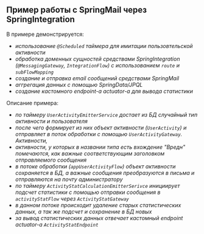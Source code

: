 ﻿## Пример работы с SpringMail через SpringIntegration

В примере демонстрируется:
* *использование `@Scheduled` таймера для имитации пользовтельской активности*   
* *обработка доменных сущностей средствами SpringIntegration (`@MessagingGateway`, `IntegrationFlow`) с использованием `route` и `subFlowMapping`*   
* *создание и отправка email сообщений средствами SpringMail*
* *аггрегация данных с помощью SpringData/JPQL*
* *создание кастомного endpoint-а actuator-а для вывода статистики*

Описание примера:
* *по таймеру `UserActivityEmitterService` достает из БД случайный тип активности и пользователя*   
* *после чего формирует из них объект активности (`UserActivity`) и отправляет в поток обработки с помощью `UserActivityGateway`. Активности,*
* *активности, у которых в названии типа есть вхождение "Вредн" помечаются, как важные соответствующим заголовком отправляемого сообщения*
* *в потоке обработки (`appUserActivityFlow`) объект активности сохраняется в БД, а важные сообщения преобразуются в письма и отправляются на почту администратору*
* *по таймеру `ActivityStatCalculationEmitterSerivce` инициирует подсчет статистики с помощью отправки сообщения в `activityStatFlow` через `ActivityStatGateway`*
* *в данном потоке происходит удаление старых статистических данных, а так же подсчет и сохранение в БД новых*
* *за вывод статистических данных отвечает кастомный endpoint actuator-а `ActivityStatEndpoint`*
